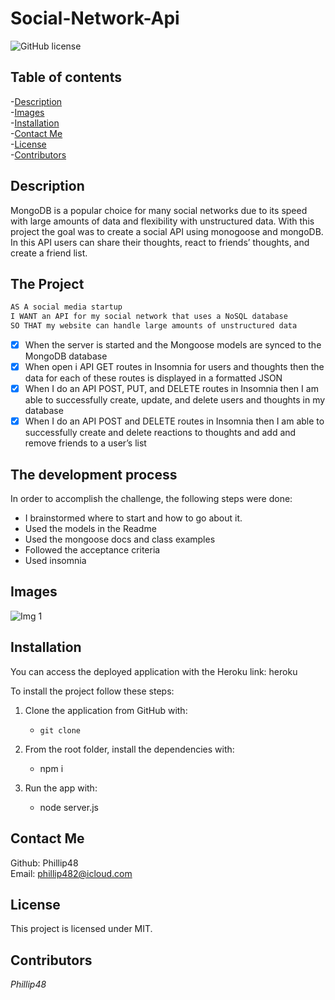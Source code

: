 # Social-Network-Api  
![GitHub license](https://img.shields.io/badge/license-MIT-blue.svg)  
  
## Table of contents   
-[Description](#Description)   
-[Images](#Images)     
-[Installation](#Installation)  
-[Contact Me](#Contact-Me)    
-[License](#License)  
-[Contributors](#Contributors)  

## Description  
MongoDB is a popular choice for many social networks due to its speed with large amounts of data and flexibility with unstructured data. With this project the goal was to create a social API using monogoose and mongoDB. In this API users can share their thoughts, react to friends’ thoughts, and create a friend list.

## The Project
```md
AS A social media startup
I WANT an API for my social network that uses a NoSQL database
SO THAT my website can handle large amounts of unstructured data
```

- [x] When the server is started and the Mongoose models are synced to the MongoDB database  
- [x] When open i API GET routes in Insomnia for users and thoughts then the data for each of these routes is displayed in a formatted JSON  
- [x] When I do an API POST, PUT, and DELETE routes in Insomnia then I am able to successfully create, update, and delete users and thoughts in my database  
- [x] When I do an API POST and DELETE routes in Insomnia then I am able to successfully create and delete reactions to thoughts and add and remove friends to a user’s list

## The development process

In order to accomplish the challenge, the following steps were done:  

* I brainstormed where to start and how to go about it.
* Used the models in the Readme
* Used the mongoose docs and class examples
* Followed the acceptance criteria
* Used insomnia 
  
## Images  
![Img 1]()  

## Installation  

You can access the deployed application with the Heroku link: heroku

To install the project follow these steps:

1. Clone the application from GitHub with:

   - `git clone`

2. From the root folder, install the dependencies with:

   - npm i

3. Run the app with:
   - node server.js 

## Contact Me  
Github: Phillip48  
Email: phillip482@icloud.com  

## License
This project is licensed under MIT.

## Contributors  
*Phillip48*  
